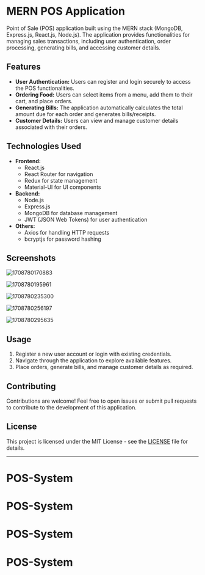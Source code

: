 # MERN POS Application

Point of Sale (POS) application built using the MERN stack (MongoDB, Express.js, React.js, Node.js). The application provides functionalities for managing sales transactions, including user authentication, order processing, generating bills, and accessing customer details.

## Features

- **User Authentication:** Users can register and login securely to access the POS functionalities.
- **Ordering Food:** Users can select items from a menu, add them to their cart, and place orders.
- **Generating Bills:** The application automatically calculates the total amount due for each order and generates bills/receipts.
- **Customer Details:** Users can view and manage customer details associated with their orders.

## Technologies Used

- **Frontend:**
  - React.js
  - React Router for navigation
  - Redux for state management
  - Material-UI for UI components
- **Backend:**
  - Node.js
  - Express.js
  - MongoDB for database management
  - JWT (JSON Web Tokens) for user authentication
- **Others:**
  - Axios for handling HTTP requests
  - bcryptjs for password hashing

## Screenshots

![1708780170883](image/README/1708780170883.png)

![1708780195961](image/README/1708780195961.png)

![1708780235300](image/README/1708780235300.png)

![1708780256197](image/README/1708780256197.png)

![1708780295635](image/README/1708780295635.png)

## Usage

1. Register a new user account or login with existing credentials.
2. Navigate through the application to explore available features.
3. Place orders, generate bills, and manage customer details as required.

## Contributing

Contributions are welcome! Feel free to open issues or submit pull requests to contribute to the development of this application.

## License

This project is licensed under the MIT License - see the [LICENSE](LICENSE) file for details.

---
# POS-System
# POS-System
# POS-System
# POS-System
